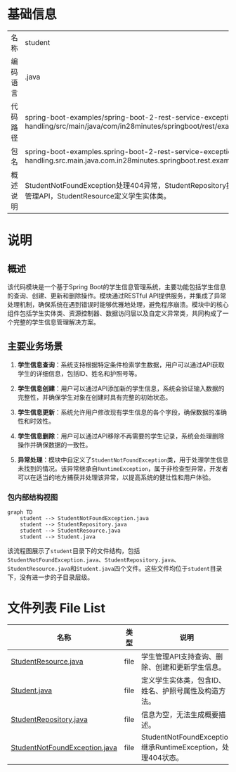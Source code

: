 # 基础信息

|      |      |
|------|------|
| 名称 | student |
| 编码语言 | .java |
| 代码路径 | spring-boot-examples/spring-boot-2-rest-service-exception-handling/src/main/java/com/in28minutes/springboot/rest/example/student |
| 包名 | spring-boot-examples.spring-boot-2-rest-service-exception-handling.src.main.java.com.in28minutes.springboot.rest.example.student |
| 概述说明 | StudentNotFoundException处理404异常，StudentRepository提供学生信息管理API，StudentResource定义学生实体类。 |

# 说明

## 概述

该代码模块是一个基于Spring Boot的学生信息管理系统，主要功能包括学生信息的查询、创建、更新和删除操作。模块通过RESTful API提供服务，并集成了异常处理机制，确保系统在遇到错误时能够优雅地处理，避免程序崩溃。模块中的核心组件包括学生实体类、资源控制器、数据访问层以及自定义异常类，共同构成了一个完整的学生信息管理解决方案。

## 主要业务场景

1. **学生信息查询**：系统支持根据特定条件检索学生数据，用户可以通过API获取学生的详细信息，包括ID、姓名和护照号等。

2. **学生信息创建**：用户可以通过API添加新的学生信息，系统会验证输入数据的完整性，并确保学生对象在创建时具有完整的初始状态。

3. **学生信息更新**：系统允许用户修改现有学生信息的各个字段，确保数据的准确性和时效性。

4. **学生信息删除**：用户可以通过API移除不再需要的学生记录，系统会处理删除操作并确保数据的一致性。

5. **异常处理**：模块中自定义了`StudentNotFoundException`类，用于处理学生信息未找到的情况。该异常继承自`RuntimeException`，属于非检查型异常，开发者可以在适当的地方捕获并处理该异常，以提高系统的健壮性和用户体验。


### 包内部结构视图

```mermaid
graph TD
    student --> StudentNotFoundException.java
    student --> StudentRepository.java
    student --> StudentResource.java
    student --> Student.java
```

该流程图展示了`student`目录下的文件结构，包括`StudentNotFoundException.java`、`StudentRepository.java`、`StudentResource.java`和`Student.java`四个文件。这些文件均位于`student`目录下，没有进一步的子目录层级。

# 文件列表 File List

| 名称   | 类型  | 说明 |
|-------|------|-------------|
| [StudentResource.java](StudentResource.md) | file | 学生管理API支持查询、删除、创建和更新学生信息。 |
| [Student.java](Student.md) | file | 定义学生实体类，包含ID、姓名、护照号属性及构造方法。 |
| [StudentRepository.java](StudentRepository.md) | file | 信息为空，无法生成概要描述。 |
| [StudentNotFoundException.java](StudentNotFoundException.md) | file | StudentNotFoundException继承RuntimeException，处理404状态。 |


